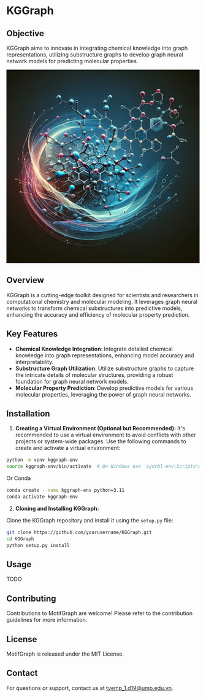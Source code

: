 # KGGraph


## Objective
KGGraph aims to innovate in integrating chemical knowledge into graph representations, utilizing substructure graphs to develop graph neural network models for predicting molecular properties.

![screenshot](./Data/Image/repo_fig.webp)

## Overview
KGGraph is a cutting-edge toolkit designed for scientists and researchers in computational chemistry and molecular modeling. It leverages graph neural networks to transform chemical substructures into predictive models, enhancing the accuracy and efficiency of molecular property prediction.

## Key Features

- **Chemical Knowledge Integration**: Integrate detailed chemical knowledge into graph representations, enhancing model accuracy and interpretability.
- **Substructure Graph Utilization**: Utilize substructure graphs to capture the intricate details of molecular structures, providing a robust foundation for graph neural network models.
- **Molecular Property Prediction**: Develop predictive models for various molecular properties, leveraging the power of graph neural networks.

## Installation

1. **Creating a Virtual Environment (Optional but Recommended):**
It's recommended to use a virtual environment to avoid conflicts with other projects or system-wide packages. Use the following commands to create and activate a virtual environment:

```bash
python -m venv kggraph-env
source kggraph-env/bin/activate  # On Windows use `synrbl-env\Scripts\activate`
```
Or Conda

```bash
conda create --name kggraph-env python=3.11
conda activate kggraph-env
  ```
2. **Cloning and Installing KGGraph:**

Clone the KGGraph repository and install it using the `setup.py` file:

```bash
git clone https://github.com/yourusername/KGGraph.git
cd KGGraph
python setup.py install
```

## Usage
TODO

## Contributing
Contributions to MotifGraph are welcome! Please refer to the contribution guidelines for more information.

## License
MotifGraph is released under the MIT License.

## Contact
For questions or support, contact us at tvemp_1.d19@ump.edu.vn.